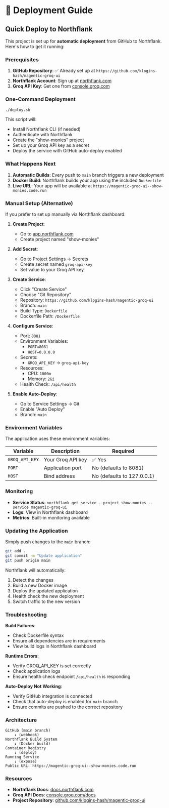 # 🚀 Deployment Guide

## Quick Deploy to Northflank

This project is set up for **automatic deployment** from GitHub to Northflank. Here's how to get it running:

### Prerequisites

1. **GitHub Repository**: ✅ Already set up at `https://github.com/klogins-hash/magentic-groq-ui`
2. **Northflank Account**: Sign up at [northflank.com](https://northflank.com)
3. **Groq API Key**: Get one from [console.groq.com](https://console.groq.com)

### One-Command Deployment

```bash
./deploy.sh
```

This script will:
- Install Northflank CLI (if needed)
- Authenticate with Northflank
- Create the "show-monies" project
- Set up your Groq API key as a secret
- Deploy the service with GitHub auto-deploy enabled

### What Happens Next

1. **Automatic Builds**: Every push to `main` branch triggers a new deployment
2. **Docker Build**: Northflank builds your app using the included `Dockerfile`
3. **Live URL**: Your app will be available at `https://magentic-groq-ui--show-monies.code.run`

### Manual Setup (Alternative)

If you prefer to set up manually via Northflank dashboard:

1. **Create Project**: 
   - Go to [app.northflank.com](https://app.northflank.com)
   - Create project named "show-monies"

2. **Add Secret**:
   - Go to Project Settings → Secrets
   - Create secret named `groq-api-key`
   - Set value to your Groq API key

3. **Create Service**:
   - Click "Create Service"
   - Choose "Git Repository"
   - Repository: `https://github.com/klogins-hash/magentic-groq-ui`
   - Branch: `main`
   - Build Type: `Dockerfile`
   - Dockerfile Path: `/Dockerfile`

4. **Configure Service**:
   - Port: `8081`
   - Environment Variables:
     - `PORT=8081`
     - `HOST=0.0.0.0`
   - Secrets:
     - `GROQ_API_KEY` → `groq-api-key`
   - Resources:
     - CPU: `1000m`
     - Memory: `2Gi`
   - Health Check: `/api/health`

5. **Enable Auto-Deploy**:
   - Go to Service Settings → Git
   - Enable "Auto Deploy"
   - Branch: `main`

### Environment Variables

The application uses these environment variables:

| Variable | Description | Required |
|----------|-------------|----------|
| `GROQ_API_KEY` | Your Groq API key | ✅ Yes |
| `PORT` | Application port | No (defaults to 8081) |
| `HOST` | Bind address | No (defaults to 127.0.0.1) |

### Monitoring

- **Service Status**: `northflank get service --project show-monies --service magentic-groq-ui`
- **Logs**: View in Northflank dashboard
- **Metrics**: Built-in monitoring available

### Updating the Application

Simply push changes to the `main` branch:

```bash
git add .
git commit -m "Update application"
git push origin main
```

Northflank will automatically:
1. Detect the changes
2. Build a new Docker image
3. Deploy the updated application
4. Health check the new deployment
5. Switch traffic to the new version

### Troubleshooting

**Build Failures**:
- Check Dockerfile syntax
- Ensure all dependencies are in requirements
- View build logs in Northflank dashboard

**Runtime Errors**:
- Verify GROQ_API_KEY is set correctly
- Check application logs
- Ensure health check endpoint `/api/health` is responding

**Auto-Deploy Not Working**:
- Verify GitHub integration is connected
- Check that auto-deploy is enabled for `main` branch
- Ensure commits are pushed to the correct repository

### Architecture

```
GitHub (main branch)
    ↓ (webhook)
Northflank Build System
    ↓ (Docker build)
Container Registry
    ↓ (deploy)
Running Service
    ↓ (expose)
Public URL: https://magentic-groq-ui--show-monies.code.run
```

### Resources

- **Northflank Docs**: [docs.northflank.com](https://docs.northflank.com)
- **Groq API Docs**: [console.groq.com/docs](https://console.groq.com/docs)
- **Project Repository**: [github.com/klogins-hash/magentic-groq-ui](https://github.com/klogins-hash/magentic-groq-ui)
